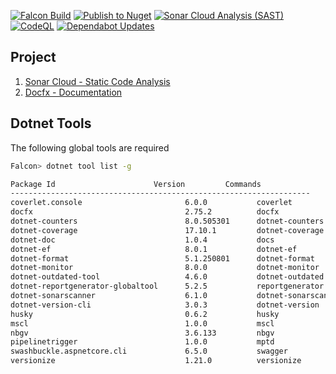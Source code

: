 
[![Falcon Build](https://github.com/natarajanganapathi/falcon/actions/workflows/ci.falcon.build.yml/badge.svg)](https://github.com/natarajanganapathi/falcon/actions/workflows/ci.falcon.build.yml) [![Publish to Nuget](https://github.com/natarajanganapathi/falcon/actions/workflows/cd.falcon.yml/badge.svg)](https://github.com/natarajanganapathi/falcon/actions/workflows/cd.falcon.yml) [![Sonar Cloud Analysis (SAST)](https://github.com/natarajanganapathi/falcon/actions/workflows/sast.falcon.yml/badge.svg)](https://github.com/natarajanganapathi/falcon/actions/workflows/sast.falcon.yml)[![CodeQL](https://github.com/natarajanganapathi/falcon/actions/workflows/codeql.yml/badge.svg)](https://github.com/natarajanganapathi/falcon/actions/workflows/codeql.yml) [![Dependabot Updates](https://github.com/natarajanganapathi/falcon/actions/workflows/dependabot/dependabot-updates/badge.svg)](https://github.com/natarajanganapathi/falcon/actions/workflows/dependabot/dependabot-updates)


## Project

1. [Sonar Cloud - Static Code Analysis](https://sonarcloud.io/project/overview?id=natarajanganapathi_falcon)
2. [Docfx - Documentation](https://natarajanganapathi.github.io/falcon/)

## Dotnet Tools

The following global tools are required

```sh
Falcon> dotnet tool list -g

Package Id                      Version         Commands
-------------------------------------------------------------------
coverlet.console                       6.0.0           coverlet
docfx                                  2.75.2          docfx
dotnet-counters                        8.0.505301      dotnet-counters
dotnet-coverage                        17.10.1         dotnet-coverage    
dotnet-doc                             1.0.4           docs
dotnet-ef                              8.0.1           dotnet-ef
dotnet-format                          5.1.250801      dotnet-format      
dotnet-monitor                         8.0.0           dotnet-monitor     
dotnet-outdated-tool                   4.6.0           dotnet-outdated    
dotnet-reportgenerator-globaltool      5.2.5           reportgenerator    
dotnet-sonarscanner                    6.1.0           dotnet-sonarscanner
dotnet-version-cli                     3.0.3           dotnet-version     
husky                                  0.6.2           husky
mscl                                   1.0.0           mscl
nbgv                                   3.6.133         nbgv
pipelinetrigger                        1.0.0           mptd
swashbuckle.aspnetcore.cli             6.5.0           swagger
versionize                             1.21.0          versionize
```
